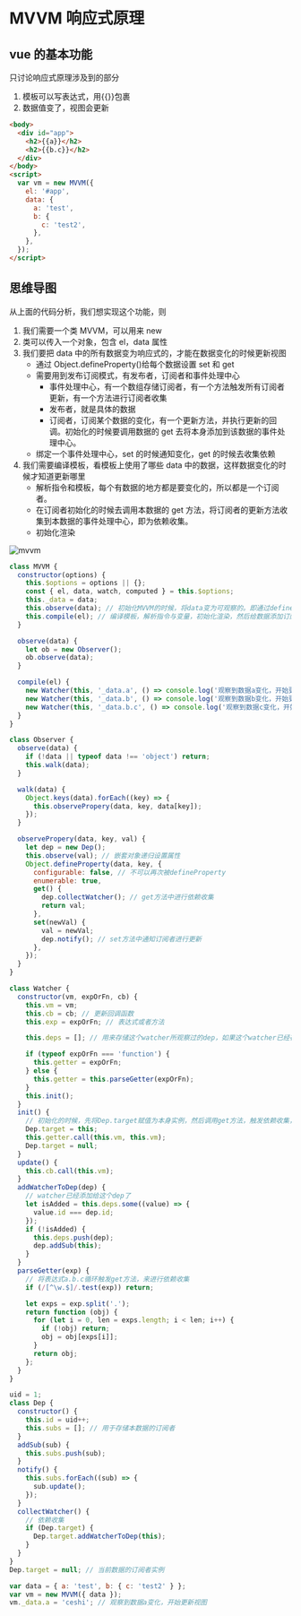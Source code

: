 # MVVM 响应式原理

## vue 的基本功能

只讨论响应式原理涉及到的部分

1. 模板可以写表达式，用{{}}包裹
2. 数据值变了，视图会更新

```html
<body>
  <div id="app">
    <h2>{{a}}</h2>
    <h2>{{b.c}}</h2>
  </div>
</body>
<script>
  var vm = new MVVM({
    el: '#app',
    data: {
      a: 'test',
      b: {
        c: 'test2',
      },
    },
  });
</script>
```

## 思维导图

从上面的代码分析，我们想实现这个功能，则

1. 我们需要一个类 MVVM，可以用来 new
2. 类可以传入一个对象，包含 el，data 属性
3. 我们要把 data 中的所有数据变为响应式的，才能在数据变化的时候更新视图
   - 通过 Object.defineProperty()给每个数据设置 set 和 get
   - 需要用到发布订阅模式，有发布者，订阅者和事件处理中心
     - 事件处理中心，有一个数组存储订阅者，有一个方法触发所有订阅者更新，有一个方法进行订阅者收集
     - 发布者，就是具体的数据
     - 订阅者，订阅某个数据的变化，有一个更新方法，并执行更新的回调。初始化的时候要调用数据的 get 去将本身添加到该数据的事件处理中心。
   - 绑定一个事件处理中心，set 的时候通知变化，get 的时候去收集依赖
4. 我们需要编译模板，看模板上使用了哪些 data 中的数据，这样数据变化的时候才知道更新哪里
   - 解析指令和模板，每个有数据的地方都是要变化的，所以都是一个订阅者。
   - 在订阅者初始化的时候去调用本数据的 get 方法，将订阅者的更新方法收集到本数据的事件处理中心，即为依赖收集。
   - 初始化渲染

![mvvm](https://cdn.lishuxue.site/blog/image/Vue/mvvm.png)

```js
class MVVM {
  constructor(options) {
    this.$options = options || {};
    const { el, data, watch, computed } = this.$options;
    this._data = data;
    this.observe(data); // 初始化MVVM的时候，将data变为可观察的。即通过defineProperty定义每个数据的set get
    this.compile(el); // 编译模板，解析指令与变量，初始化渲染，然后给数据添加订阅者(观察者)与更新之后的回调。
  }

  observe(data) {
    let ob = new Observer();
    ob.observe(data);
  }

  compile(el) {
    new Watcher(this, '_data.a', () => console.log('观察到数据a变化，开始更新视图'));
    new Watcher(this, '_data.b', () => console.log('观察到数据b变化，开始更新视图'));
    new Watcher(this, '_data.b.c', () => console.log('观察到数据c变化，开始更新视图'));
  }
}

class Observer {
  observe(data) {
    if (!data || typeof data !== 'object') return;
    this.walk(data);
  }

  walk(data) {
    Object.keys(data).forEach((key) => {
      this.observePropery(data, key, data[key]);
    });
  }

  observePropery(data, key, val) {
    let dep = new Dep();
    this.observe(val); // 嵌套对象递归设置属性
    Object.defineProperty(data, key, {
      configurable: false, // 不可以再次被defineProperty
      enumerable: true,
      get() {
        dep.collectWatcher(); // get方法中进行依赖收集
        return val;
      },
      set(newVal) {
        val = newVal;
        dep.notify(); // set方法中通知订阅者进行更新
      },
    });
  }
}

class Watcher {
  constructor(vm, expOrFn, cb) {
    this.vm = vm;
    this.cb = cb; // 更新回调函数
    this.exp = expOrFn; // 表达式或者方法

    this.deps = []; // 用来存储这个watcher所观察过的dep，如果这个watcher已经存在于某个dep中，就不需要重新把这个watcher加到dep上

    if (typeof expOrFn === 'function') {
      this.getter = expOrFn;
    } else {
      this.getter = this.parseGetter(expOrFn);
    }
    this.init();
  }
  init() {
    // 初始化的时候，先将Dep.target赋值为本身实例，然后调用get方法，触发依赖收集，将本身实例添加到事件中心的订阅者数组中。
    Dep.target = this;
    this.getter.call(this.vm, this.vm);
    Dep.target = null;
  }
  update() {
    this.cb.call(this.vm);
  }
  addWatcherToDep(dep) {
    // watcher已经添加给这个dep了
    let isAdded = this.deps.some((value) => {
      value.id === dep.id;
    });
    if (!isAdded) {
      this.deps.push(dep);
      dep.addSub(this);
    }
  }
  parseGetter(exp) {
    // 将表达式a.b.c循环触发get方法，来进行依赖收集
    if (/[^\w.$]/.test(exp)) return;

    let exps = exp.split('.');
    return function (obj) {
      for (let i = 0, len = exps.length; i < len; i++) {
        if (!obj) return;
        obj = obj[exps[i]];
      }
      return obj;
    };
  }
}

uid = 1;
class Dep {
  constructor() {
    this.id = uid++;
    this.subs = []; // 用于存储本数据的订阅者
  }
  addSub(sub) {
    this.subs.push(sub);
  }
  notify() {
    this.subs.forEach((sub) => {
      sub.update();
    });
  }
  collectWatcher() {
    // 依赖收集
    if (Dep.target) {
      Dep.target.addWatcherToDep(this);
    }
  }
}
Dep.target = null; // 当前数据的订阅者实例

var data = { a: 'test', b: { c: 'test2' } };
var vm = new MVVM({ data });
vm._data.a = 'ceshi'; // 观察到数据a变化，开始更新视图
```

